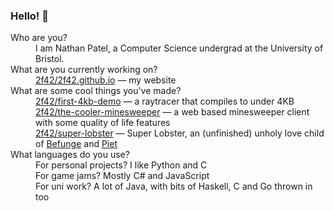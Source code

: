 ### Hello! 👋

<dl>
    <dt>Who are you?</dt>
    <dd>I am Nathan Patel, a Computer Science undergrad at the University of Bristol.</dd>
    <dt>What are you currently working on?</dt>
    <dd>
        <a href="https://github.com/2f42/2f42.github.io">2f42/2f42.github.io</a> &mdash; my website</a>
    </dd>
    <dt>What are some cool things you've made?</dt>
    <dd>
        <a href="https://github.com/2f42/first-4kb-demo">2f42/first-4kb-demo</a> &mdash;
        a raytracer that compiles to under 4KB<br />
        <a href="https://github.com/2f42/the-cooler-minesweeper">2f42/the-cooler-minesweeper</a> &mdash;
        a web based minesweeper client with some quality of life features<br />
        <a href="https://github.com/2f42/super-lobster">2f42/super-lobster</a> &mdash; Super Lobster,
        an (unfinished) unholy love child of <a href="https://en.wikipedia.org/wiki/Befunge">Befunge</a>
        and <a href="https://www.dangermouse.net/esoteric/piet.html">Piet</a>
    </dd>
    <dt>What languages do you use?</dt>
    <dd>
        For personal projects? I like Python and C<br />
        For game jams? Mostly C# and JavaScript<br />
        For uni work? A lot of Java, with bits of Haskell, C and Go thrown in too
    </dd>
</dl>
